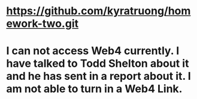 # https://github.com/kyratruong/homework-two.git 

# I can not access Web4 currently. I have talked to Todd Shelton about it and he has sent in a report about it. I am not able to turn in a Web4 Link.
